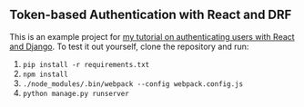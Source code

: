 Token-based Authentication with React and DRF
---------------------------------------------
This is an example project for [my tutorial on authenticating users with React and Django](http://geezhawk.github.io/2016/03/22/user-authentication-with-react-and-django-rest-framework.html). To test it out yourself, clone the repository and run:

1. `pip install -r requirements.txt`
2. `npm install`
3. `./node_modules/.bin/webpack --config webpack.config.js`
4. `python manage.py runserver`
